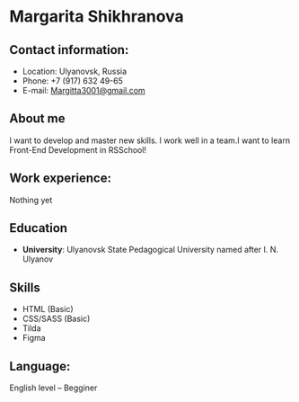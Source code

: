 # Margarita Shikhranova 
## Contact information:
+ Location: Ulyanovsk, Russia
+ Phone: +7 (917) 632 49-65
+ E-mail: Margitta3001@gmail.com
## About me 
I want to develop and master new skills. I work well in a team.I want to learn Front-End Development in RSSchool!
## Work experience:
Nothing yet
## Education
+ **University**: Ulyanovsk State Pedagogical University named after I. N. Ulyanov
## Skills
+ HTML (Basic)
+ CSS/SASS (Basic)
+ Tilda
+ Figma 
## Language:
English level – Begginer
